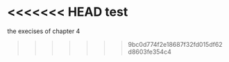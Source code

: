 <<<<<<< HEAD
test
=======
the execises of chapter 4
>>>>>>> 9bc0d774f2e18687f32fd015df62d8603fe354c4
